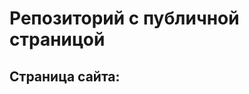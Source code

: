 # Репозиторий с публичной страницой

## Страница сайта:
<!-- Вставить ссылку на публичную страницу -->